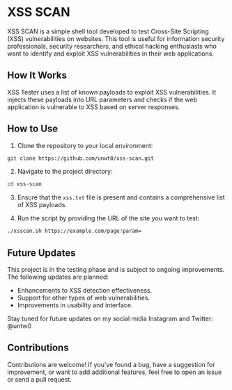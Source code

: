 # XSS SCAN

XSS SCAN is a simple shell tool developed to test Cross-Site Scripting (XSS) vulnerabilities on websites. This tool is useful for information security professionals, security researchers, and ethical hacking enthusiasts who want to identify and exploit XSS vulnerabilities in their web applications.

## How It Works

XSS Tester uses a list of known payloads to exploit XSS vulnerabilities. It injects these payloads into URL parameters and checks if the web application is vulnerable to XSS based on server responses.

## How to Use

1. Clone the repository to your local environment:

```bash
git clone https://github.com/unwt0/xss-scan.git
```

2. Navigate to the project directory:

```bash
cd xss-scan
```

3. Ensure that the `xss.txt` file is present and contains a comprehensive list of XSS payloads.

4. Run the script by providing the URL of the site you want to test:

```bash
./xsscan.sh https://example.com/page?param=
```

## Future Updates

This project is in the testing phase and is subject to ongoing improvements. The following updates are planned:

- Enhancements to XSS detection effectiveness.
- Support for other types of web vulnerabilities.
- Improvements in usability and interface.

Stay tuned for future updates on my social midia Instagram and Twitter: @untw0

## Contributions

Contributions are welcome! If you've found a bug, have a suggestion for improvement, or want to add additional features, feel free to open an issue or send a pull request.

